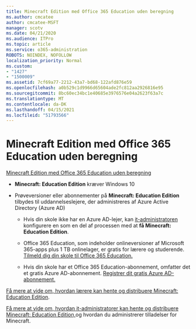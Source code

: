 ```yaml
---
title: Minecraft Edition med Office 365 Education uden beregning
ms.author: cmcatee
author: cmcatee-MSFT
manager: scotv
ms.date: 04/21/2020
ms.audience: ITPro
ms.topic: article
ms.service: o365-administration
ROBOTS: NOINDEX, NOFOLLOW
localization_priority: Normal
ms.custom:
- "1427"
- "1500009"
ms.assetid: 7cf69a77-2212-43a7-bd68-122afd876e59
ms.openlocfilehash: a0b529c1d9966d65604ade2fc812aa2926816e95
ms.sourcegitcommit: 8bc60ec34bc1e40685e3976576e04a2623f63a7c
ms.translationtype: MT
ms.contentlocale: da-DK
ms.lasthandoff: 04/15/2021
ms.locfileid: "51793566"
---
```

# <a name="minecraft-edition-with-office-365-education-for-free"></a>Minecraft Edition med Office 365 Education uden beregning

[Minecraft Edition med Office 365 Education uden beregning](https://docs.microsoft.com/education/windows/get-minecraft-for-education)
  
- **Minecraft: Education Edition** kræver Windows 10

- Prøveversioner eller abonnementer på **Minecraft: Education Edition** tilbydes til uddannelseslejere, der administreres af Azure Active Directory (Azure AD)

  - Hvis din skole ikke har en Azure AD-lejer, kan [it-administratoren](https://docs.microsoft.com/education/windows/school-get-minecraft) konfigurere en som en del af processen med at **få Minecraft: Education Edition**.

  - Office 365 Education, som indeholder onlineversioner af Microsoft 365-apps plus 1 TB onlinelager, er gratis for lærere og studerende. [Tilmeld dig din skole til Office 365 Education.](https://www.microsoft.com/education/products/office)

  - Hvis din skole har et Office 365 Education-abonnement, omfatter det et gratis Azure AD-abonnement. [Registrer dit gratis Azure AD-abonnement.](https://msdn.microsoft.com/library/windows/hardware/mt703369%28v=vs.85%29.aspx)

[Få mere at vide om, hvordan lærere kan hente og distribuere Minecraft: Education Edition](https://docs.microsoft.com/education/windows/teacher-get-minecraft).
  
[Få mere at vide om, hvordan it-administratorer kan hente og distribuere Minecraft: Education Edition,](https://docs.microsoft.com/education/windows/school-get-minecraft)og hvordan du administrerer tilladelser for Minecraft.
